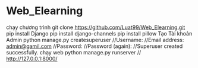 # Web_Elearning
chạy chương trình
git clone https://github.com/Luat99/Web_Elearning.git
pip install Django
pip install django-channels
pip install pillow
Tạo Tài khoản Admin
python manage.py createsuperuser
//Username: 
//Email address: admin@gamil.com
//Password:
//Password (again):
//Superuser created successfully.
chạy web
python manage.py runserver
//   http://127.0.0.1:8000/
